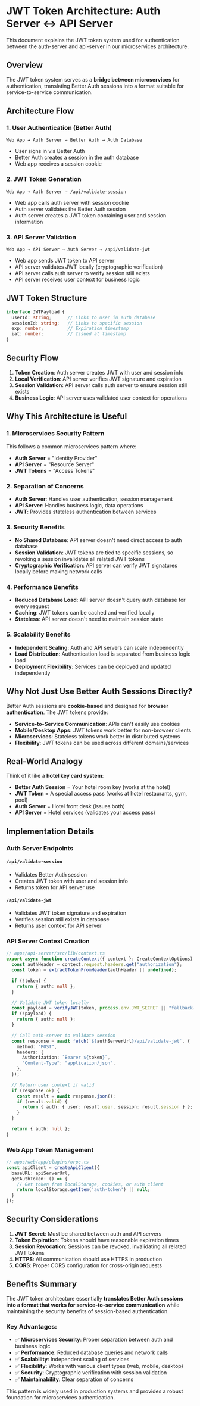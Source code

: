 # JWT Token Architecture: Auth Server ↔ API Server

This document explains the JWT token system used for authentication between the auth-server and api-server in our microservices architecture.

## Overview

The JWT token system serves as a **bridge between microservices** for authentication, translating Better Auth sessions into a format suitable for service-to-service communication.

## Architecture Flow

### 1. User Authentication (Better Auth)
```
Web App → Auth Server → Better Auth → Auth Database
```
- User signs in via Better Auth
- Better Auth creates a session in the auth database
- Web app receives a session cookie

### 2. JWT Token Generation
```
Web App → Auth Server → /api/validate-session
```
- Web app calls auth server with session cookie
- Auth server validates the Better Auth session
- Auth server creates a JWT token containing user and session information

### 3. API Server Validation
```
Web App → API Server → Auth Server → /api/validate-jwt
```
- Web app sends JWT token to API server
- API server validates JWT locally (cryptographic verification)
- API server calls auth server to verify session still exists
- API server receives user context for business logic

## JWT Token Structure

```typescript
interface JWTPayload {
  userId: string;      // Links to user in auth database
  sessionId: string;   // Links to specific session
  exp: number;         // Expiration timestamp
  iat: number;         // Issued at timestamp
}
```

## Security Flow

1. **Token Creation**: Auth server creates JWT with user and session info
2. **Local Verification**: API server verifies JWT signature and expiration
3. **Session Validation**: API server calls auth server to ensure session still exists
4. **Business Logic**: API server uses validated user context for operations

## Why This Architecture is Useful

### 1. Microservices Security Pattern
This follows a common microservices pattern where:
- **Auth Server** = "Identity Provider"
- **API Server** = "Resource Server"
- **JWT Tokens** = "Access Tokens"

### 2. Separation of Concerns
- **Auth Server**: Handles user authentication, session management
- **API Server**: Handles business logic, data operations
- **JWT**: Provides stateless authentication between services

### 3. Security Benefits
- **No Shared Database**: API server doesn't need direct access to auth database
- **Session Validation**: JWT tokens are tied to specific sessions, so revoking a session invalidates all related JWT tokens
- **Cryptographic Verification**: API server can verify JWT signatures locally before making network calls

### 4. Performance Benefits
- **Reduced Database Load**: API server doesn't query auth database for every request
- **Caching**: JWT tokens can be cached and verified locally
- **Stateless**: API server doesn't need to maintain session state

### 5. Scalability Benefits
- **Independent Scaling**: Auth and API servers can scale independently
- **Load Distribution**: Authentication load is separated from business logic load
- **Deployment Flexibility**: Services can be deployed and updated independently

## Why Not Just Use Better Auth Sessions Directly?

Better Auth sessions are **cookie-based** and designed for **browser authentication**. The JWT tokens provide:

- **Service-to-Service Communication**: APIs can't easily use cookies
- **Mobile/Desktop Apps**: JWT tokens work better for non-browser clients
- **Microservices**: Stateless tokens work better in distributed systems
- **Flexibility**: JWT tokens can be used across different domains/services

## Real-World Analogy

Think of it like a **hotel key card system**:
- **Better Auth Session** = Your hotel room key (works at the hotel)
- **JWT Token** = A special access pass (works at hotel restaurants, gym, pool)
- **Auth Server** = Hotel front desk (issues both)
- **API Server** = Hotel services (validates your access pass)

## Implementation Details

### Auth Server Endpoints

#### `/api/validate-session`
- Validates Better Auth session
- Creates JWT token with user and session info
- Returns token for API server use

#### `/api/validate-jwt`
- Validates JWT token signature and expiration
- Verifies session still exists in database
- Returns user context for API server

### API Server Context Creation

```typescript
// apps/api-server/src/lib/context.ts
export async function createContext({ context }: CreateContextOptions): Promise<ApiContext> {
  const authHeader = context.request.headers.get("authorization");
  const token = extractTokenFromHeader(authHeader || undefined);

  if (!token) {
    return { auth: null };
  }

  // Validate JWT token locally
  const payload = verifyJWT(token, process.env.JWT_SECRET || "fallback-secret");
  if (!payload) {
    return { auth: null };
  }

  // Call auth-server to validate session
  const response = await fetch(`${authServerUrl}/api/validate-jwt`, {
    method: "POST",
    headers: {
      Authorization: `Bearer ${token}`,
      "Content-Type": "application/json",
    },
  });

  // Return user context if valid
  if (response.ok) {
    const result = await response.json();
    if (result.valid) {
      return { auth: { user: result.user, session: result.session } };
    }
  }

  return { auth: null };
}
```

### Web App Token Management

```typescript
// apps/web/app/plugins/orpc.ts
const apiClient = createApiClient({
  baseURL: apiServerUrl,
  getAuthToken: () => {
    // Get token from localStorage, cookies, or auth client
    return localStorage.getItem('auth-token') || null;
  }
});
```

## Security Considerations

1. **JWT Secret**: Must be shared between auth and API servers
2. **Token Expiration**: Tokens should have reasonable expiration times
3. **Session Revocation**: Sessions can be revoked, invalidating all related JWT tokens
4. **HTTPS**: All communication should use HTTPS in production
5. **CORS**: Proper CORS configuration for cross-origin requests

## Benefits Summary

The JWT token architecture essentially **translates Better Auth sessions into a format that works for service-to-service communication** while maintaining the security benefits of session-based authentication.

### Key Advantages:
- ✅ **Microservices Security**: Proper separation between auth and business logic
- ✅ **Performance**: Reduced database queries and network calls
- ✅ **Scalability**: Independent scaling of services
- ✅ **Flexibility**: Works with various client types (web, mobile, desktop)
- ✅ **Security**: Cryptographic verification with session validation
- ✅ **Maintainability**: Clear separation of concerns

This pattern is widely used in production systems and provides a robust foundation for microservices authentication.